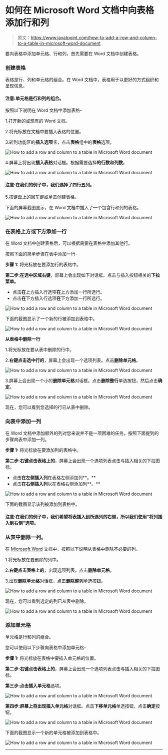 # 如何在 Microsoft Word 文档中向表格添加行和列

> 原文：<https://www.javatpoint.com/how-to-add-a-row-and-column-to-a-table-in-microsoft-word-document>

要向表格中添加单元格、行和列，首先需要在 Word 文档中创建表格。

### 创建表格

表格是行、列和单元格的组合。在 Word 文档中，表格用于以更好的方式组织和呈现信息。

#### 注意:单元格是行和列的组合。

按照以下说明在 Word 文档中添加表格-

1.打开新的或现有的 Word 文档。

2.将光标放在文档中要插入表格的位置。

3.转到功能区的**插入选项卡**，点击**表格**组中的**表格**选项。

![How to add a row and column to a table in Microsoft Word document](img/e343312010a3bd0ef98f379c1860e06b.png)

4.屏幕上将出现**插入表格**对话框。根据需要选择**的行数和列数**。

![How to add a row and column to a table in Microsoft Word document](img/b939e636dd723fbaa092acd40a709e52.png)

#### 注意:在我们的例子中，我们选择了四行五列。

5.按键盘上的回车键或单击创建表格。

下面的屏幕截图显示，在 Word 文档中插入了一个包含行和列的表格。

![How to add a row and column to a table in Microsoft Word document](img/4420d4be9d0483e573cd3180f3f35f64.png)

### 在表格上方或下方添加一行

在 Word 文档中创建表格后，可以根据需要在表格中添加其他行。

按照下面的简单步骤在表中添加一行-

**步骤 1:** 将光标放在要添加行的表格中。

**第二步:在选中区域右键**，屏幕上会出现如下对话框。点击与插入按钮相关的**下拉菜单。**

*   点击**在**上方插入行选项**在**上方添加一行所选行。
*   点击**在**下方插入行选项**在**下方添加一行所选行。

![How to add a row and column to a table in Microsoft Word document](img/6eb797ceb74d393c3c348bab405bbf6d.png)

下面的截图显示了一个新的行被添加到表格中。

![How to add a row and column to a table in Microsoft Word document](img/482eae54d0fed3466761d6551cb645ad.png)

**从表格中删除一行**

1.将光标放在要从表中删除的行中。

2.**右键点击选中行的**，屏幕上会出现一个选项列表。点击**删除单元格**。

![How to add a row and column to a table in Microsoft Word document](img/02a471e7bc85a7201153f88eebd88a8b.png)

3.屏幕上会出现一个小的**删除单元格**对话框。点击**删除整行**单选按钮，然后点击**确定**。

![How to add a row and column to a table in Microsoft Word document](img/0df0f71529d04a6bc66f595c91da8aff.png)

现在，您可以看到您选择的行已从表中删除。

### 向表中添加一列

在 Word 文档中添加额外的列对您来说并不是一项困难的任务。按照下面提到的步骤向表中添加一列。

**步骤 1:** 将光标放在要添加列的表格中。

**第二步:右键点击表格上的**，屏幕上会出现一个选项列表点击与插入相关的下拉图标。

*   点击**在左侧插入列**在表格左侧添加列**。**
*   点击**在右侧插入列**以在表格右侧添加列**。**

![How to add a row and column to a table in Microsoft Word document](img/7888b17c09ba28026f4caef9867aef68.png)

下面的截图显示该列被添加到表格中。

#### 注意:在我们的例子中，我们希望将表插入到所选列的右侧，所以我们使用“将列插入到右侧”选项。

### 从表中删除一列。

在 [Microsoft Word](https://www.javatpoint.com/ms-word-tutorial) 文档中，按照以下说明从表格中删除不必要的列。

1.将光标放在要删除的列中。

2.**右键点击表格上的**，出现选项列表，点击**删除单元格**。

3.出现**删除单元格**对话框，点击**删除整列**单选按钮。

![How to add a row and column to a table in Microsoft Word document](img/0b4cca24c586eb5fac367b34908c6854.png)

现在，您可以看到选定的列已从表中删除。

![How to add a row and column to a table in Microsoft Word document](img/30eee479880477d51a06bdf6e3eabb13.png)

### 添加单元格

单元格是行和列的组合。

您可以使用以下步骤向表格中添加单元格-

**步骤 1:** 将光标放在表格中要插入单元格的位置。

**第二步:右键点击表格上的**，屏幕上会出现一个选项列表点击与插入相关的下拉图标。

**第三步:**点击**插入单元格**选项。

![How to add a row and column to a table in Microsoft Word document](img/9d9df97a43fe8cdaf7012c7c5f71177b.png)

**第四步:**屏幕上将出现**插入单元格**对话框。点击**下移单元格**单选按钮，点击**确定**按钮。

![How to add a row and column to a table in Microsoft Word document](img/bf6348a5c4b6296d67fad761752b6101.png)

下面的截图显示一个新的单元格被添加到表格中。

![How to add a row and column to a table in Microsoft Word document](img/f11d16560beea2bbe7d601d4c30a6efd.png)

* * *